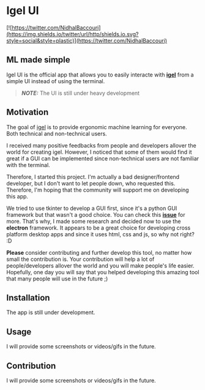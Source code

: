 # Igel UI

[![https://twitter.com/NidhalBaccouri](https://img.shields.io/twitter/url/http/shields.io.svg?style=social&style=plastic)](https://twitter.com/NidhalBaccouri)

## ML made simple

Igel UI is the official app that allows you to easily interacte with [**igel**](https://github.com/nidhaloff/igel) from a simple UI instead of using the terminal.

> **_NOTE:_**  The UI is still under heavy development


## Motivation

The goal of [igel](https://github.com/nidhaloff/igel) is to provide ergonomic machine learning for everyone. Both technical and non-technical users. 

I received many positive feedbacks from people and developers allover the world for creating igel. However, I noticed that some of them would find it great if a GUI can be implemented since non-technical users are not familiar with the terminal.

Therefore, I started this project. I'm actually a bad designer/frontend developer, but I don't want to let people down, who requested this. Therefore, I'm hoping that the community will support me on developing this app. 

We tried to use tkinter to develop a GUI first, since it's a python GUI framework but that wasn't a good choice. You can check this [**issue**](https://github.com/nidhaloff/igel/issues/17) for more. That's why, I made some research and decided now to use the **electron** framework. It appears to be a great choice for developing cross platform desktop apps and since it uses html, css and js, so why not right? :D

**Please** consider contributing and further develop this tool, no matter how small the contribution is. Your contribution will help a lot of people/developers allover the world and you will make people's life easier. Hopefully, one day you will say that you helped developing this amazing tool that many people will use in the future ;)






## Installation

The app is still under development. 

## Usage

I will provide some screenshots or videos/gifs in the future.

## Contribution

I will provide some screenshots or videos/gifs in the future.